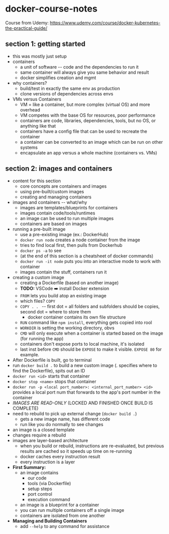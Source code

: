 # docker-course-notes
Course from Udemy:
https://www.udemy.com/course/docker-kubernetes-the-practical-guide/

## section 1: getting started
* this was mostly just setup
* containers
    * a unit of software -- code and the dependencies to run it
    * same container will always give you same behavior and result
    * docker simplifies creation and mgmt
* why containers?
    * build/test in exactly the same env as production
    * clone versions of dependencies across envs
* VMs versus Containers
    * VM = like a container, but more complex (virtual OS) and more overhead
    * VM competes with the base OS for resources, poor performance
    * containers are code, libraries, dependencies, tools, but no OS, or anything like that
    * containers have a config file that can be used to recreate the container
    * a container can be converted to an image which can be run on other systems
    * encapsulate an app versus a whole machine (containers vs. VMs)

## section 2: images and containers
* content for this section
    * core concepts are containers and images
    * using pre-built/custom images
    * creating and managing containers
* images and containers -- what/why
    * images are templates/blueprints for containers
    * images contain code/tools/runtimes
    * an image can be used to run multiple images
    * containers are based on images
* running a pre-built image
    * use a pre-existing image (ex.: DockerHub)
    * `docker run node` creates a node container from the image
    * tries to find local first, then pulls from Dockerhub
    * `docker ps -a` to see 
    * (at the end of this section is a cheatsheet of docker commands)
    * `docker run -it node` puts you into an interactive mode to work with container
    * images contain the stuff, containers run it
* creating a custom image
    * creating a Dockerfile (based on another image)
    * **TODO:** VSCode ➡️ install Docker extension
    * `FROM` lets you build atop an existing image
    * which files?  `COPY`
    * `COPY . . ` -- first dot = all folders and subfolders should be copies, second dot = where to store them
        * docker container contains its own file structure
    * `RUN` command like `npm install`, everything gets copied into rool
    * `WORKDIR` is setting the working directory, obvs
    * `CMD` will only execute when a container is started based on the image (for running the app)
    * containers don't expose ports to local machine, it's isolated
    * last inst before `CMD` should be `EXPOSE` to make it visible.  `EXPOSE 80` for example.
* After Dockerfile is built, go to terminal
* run `docker build .` to build a new custom image (. specifies where to find the Dockerfile), spits out an ID
* `docker run <id>` starts that container
* `docker stop <name>` stops that container
* `docker run -p <local port_number>: <internal_port_number> <id>` provides a local port num that forwards to the app's port number in the container
* _IMAGES ARE READ-ONLY_  (LOCKED AND FINISHED ONCE BUILD IS COMPLETE)
* need to rebuild to pick up external change (`docker build .`)
    * gets a new image name, has different code
    * run like you do normally to see changes
* an image is a closed template
* changes require a rebuild
* images are layer-based architecture
    * when you build or rebuild, instructions are re-evaluated, but previous results are cached so it speeds up time on re-running
    * docker caches every instruction result
    * every instruction is a layer
* **First Summary:**
    * an image contains
        * our code
        * tools (via Dockerfile)
        * setup steps
        * port control
        * execution command
    * an image is a blueprint for a container
    * you can run multiple containers off a single image
    * containers are isolated from one another
* **Managing and Building Containers**
    * add `--help` to any command for assistance
